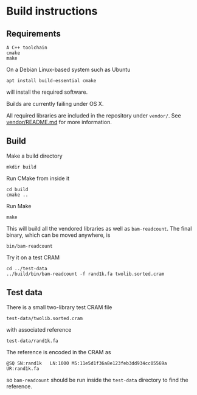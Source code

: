 Build instructions
==================


Requirements
------------

    A C++ toolchain
    cmake 
    make

On a Debian Linux-based system such as Ubuntu 

    apt install build-essential cmake

will install the required software.

Builds are currently failing under OS X.

All required libraries are included in the repository under `vendor/`.
See [vendor/README.md](vendor/README.md) for more information.


Build
-----

Make a build directory

    mkdir build

Run CMake from inside it

    cd build
    cmake ..

Run Make

    make 

This will build all the vendored libraries as well as `bam-readcount`.
The final binary, which can be moved anywhere, is

    bin/bam-readcount

Try it on a test CRAM

    cd ../test-data
    ../build/bin/bam-readcount -f rand1k.fa twolib.sorted.cram


Test data
---------

There is a small two-library test CRAM file

    test-data/twolib.sorted.cram  

with associated reference

    test-data/rand1k.fa

The reference is encoded in the CRAM as 

    @SQ	SN:rand1k	LN:1000	M5:11e5d1f36a8e123feb3dd934cc05569a	UR:rand1k.fa

so `bam-readcount` should be run inside the `test-data` directory to
find the reference.


